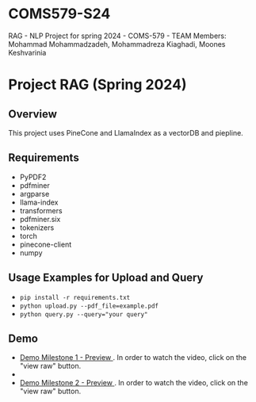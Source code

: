 # COMS579-S24
RAG - NLP Project for spring 2024 - COMS-579 - TEAM Members: Mohammad Mohammadzadeh, Mohammadreza Kiaghadi, Moones Keshvarinia

# Project RAG (Spring 2024)


## Overview

This project uses PineCone and  LlamaIndex as a  vectorDB and piepline.

## Requirements 
- PyPDF2
- pdfminer
- argparse
- llama-index
- transformers
- pdfminer.six
- tokenizers
- torch
- pinecone-client
- numpy



## Usage Examples for Upload and Query
- `pip install -r requirements.txt` 
- `python upload.py --pdf_file=example.pdf`
- `python query.py --query="your query"`


## Demo
- [Demo Milestone 1 - Preview ](https://github.com/mohammadzadeh74/NLP-project/blob/main/Part1.mp4/) . In order to watch the video, click on the "view raw" button.
- 
- [Demo Milestone 2 - Preview ](https://github.com/mohammadzadeh74/NLP-project/blob/main/part2.mp4/) . In order to watch the video, click on the "view raw" button.
